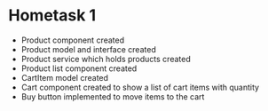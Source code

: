 # Hometask 1

<ul>
 <li>Product component created
 <li>Product model and interface created
 <li>Product service which holds products created
 <li>Product list component created
 <li>CartItem model created 
 <li>Cart component created to show a list of cart items with quantity 
 <li>Buy button implemented to move items to the cart 
</ul>

